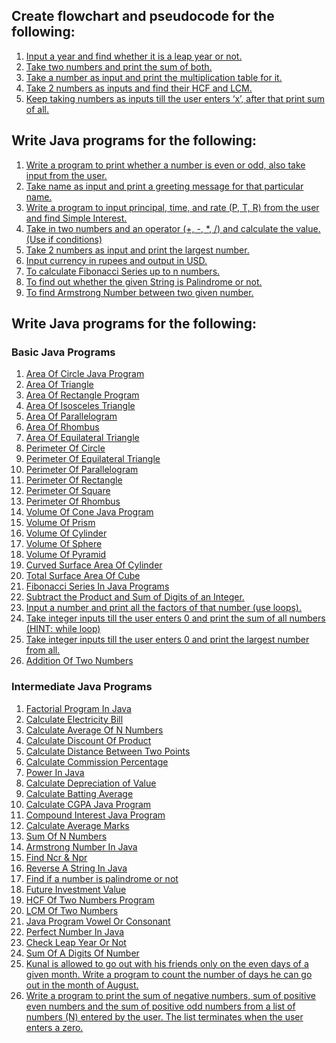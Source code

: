 ## Create flowchart and pseudocode for the following:

1. [Input a year and find whether it is a leap year or not.](https://github.com/karanrao-github/Java-Practice-Programs/blob/main/003%20Functions/Previous%20Questions%20solved%20Using%20Function/001-flow-of-program/program001.java)
2. [Take two numbers and print the sum of both.](https://github.com/karanrao-github/Java-Practice-Programs/blob/main/003%20Functions/Previous%20Questions%20solved%20Using%20Function/001-flow-of-program/program002.java)
3. [Take a number as input and print the multiplication table for it.](https://github.com/karanrao-github/Java-Practice-Programs/blob/main/003%20Functions/Previous%20Questions%20solved%20Using%20Function/001-flow-of-program/program003.java)
4. [Take 2 numbers as inputs and find their HCF and LCM.]()
5. [Keep taking numbers as inputs till the user enters ‘x’, after that print sum of all.]()

## Write Java programs for the following:

1. [Write a program to print whether a number is even or odd, also take
input from the user.](https://github.com/karanrao-github/Java-Practice-Programs/blob/main/003%20Functions/Previous%20Questions%20solved%20Using%20Function/002%20-first-java/program001.java)
2. [Take name as input and print a greeting message for that particular name.](https://github.com/karanrao-github/Java-Practice-Programs/blob/main/003%20Functions/Previous%20Questions%20solved%20Using%20Function/002%20-first-java/program002.java)
3. [Write a program to input principal, time, and rate (P, T, R) from the user and
find Simple Interest.](https://github.com/karanrao-github/Java-Practice-Programs/blob/main/003%20Functions/Previous%20Questions%20solved%20Using%20Function/002%20-first-java/program003.java)
4. [Take in two numbers and an operator (+, -, *, /) and calculate the value.
(Use if conditions)](https://github.com/karanrao-github/Java-Practice-Programs/blob/main/003%20Functions/Previous%20Questions%20solved%20Using%20Function/002%20-first-java/program004.java)
5. [Take 2 numbers as input and print the largest number.](https://github.com/karanrao-github/Java-Practice-Programs/blob/main/003%20Functions/Previous%20Questions%20solved%20Using%20Function/002%20-first-java/program005.java)
6. [Input currency in rupees and output in USD.](https://github.com/karanrao-github/Java-Practice-Programs/blob/main/003%20Functions/Previous%20Questions%20solved%20Using%20Function/002%20-first-java/program006.java)
7. [To calculate Fibonacci Series up to n numbers.](https://github.com/karanrao-github/Java-Practice-Programs/blob/main/003%20Functions/Previous%20Questions%20solved%20Using%20Function/002%20-first-java/program007.java)
8. [To find out whether the given String is Palindrome or not.](https://github.com/karanrao-github/Java-Practice-Programs/blob/main/003%20Functions/Previous%20Questions%20solved%20Using%20Function/002%20-first-java/program008.java)
10. [To find Armstrong Number between two given number.](https://github.com/karanrao-github/Java-Practice-Programs/blob/main/003%20Functions/Previous%20Questions%20solved%20Using%20Function/002%20-first-java/program009.java)

## Write Java programs for the following: 

### Basic Java Programs
1. [Area Of Circle Java Program]()
2. [Area Of Triangle]()
3. [Area Of Rectangle Program]() 
4. [Area Of Isosceles Triangle]() 
5. [Area Of Parallelogram]()
6. [Area Of Rhombus]()
7. [Area Of Equilateral Triangle]()
8. [Perimeter Of Circle]()
9. [Perimeter Of Equilateral Triangle]()
10. [Perimeter Of Parallelogram]()
11. [Perimeter Of Rectangle]()
12. [Perimeter Of Square]()
13. [Perimeter Of Rhombus]()
14. [Volume Of Cone Java Program]()
15. [Volume Of Prism]()
16. [Volume Of Cylinder]()
17. [Volume Of Sphere]()
18. [Volume Of Pyramid]()
19. [Curved Surface Area Of Cylinder]()
20. [Total Surface Area Of Cube]()
21. [Fibonacci Series In Java Programs]()
22. [Subtract the Product and Sum of Digits of an Integer.]()
23. [Input a number and print all the factors of that number (use loops).]()
24. [Take integer inputs till the user enters 0 and print the sum of all numbers
(HINT: while loop)]()
25. [Take integer inputs till the user enters 0 and print the largest number from
all.]()
26. [Addition Of Two Numbers]()

### Intermediate Java Programs
1. [Factorial Program In Java]()
2. [Calculate Electricity Bill]()
3. [Calculate Average Of N Numbers]()
4. [Calculate Discount Of Product]()
5. [Calculate Distance Between Two Points]() 
6. [Calculate Commission Percentage]()
7. [Power In Java]()
8. [Calculate Depreciation of Value]()
9. [Calculate Batting Average]()
10. [Calculate CGPA Java Program]()
11. [Compound Interest Java Program]()
12. [Calculate Average Marks]()
13. [Sum Of N Numbers]()
14. [Armstrong Number In Java]()
15. [Find Ncr & Npr]()
16. [Reverse A String In Java]()
17. [Find if a number is palindrome or not]() 
18. [Future Investment Value]()
19. [HCF Of Two Numbers Program]()
20. [LCM Of Two Numbers]()
21. [Java Program Vowel Or Consonant]() 
22. [Perfect Number In Java]()
23. [Check Leap Year Or Not]()
24. [Sum Of A Digits Of Number]()
25. [Kunal is allowed to go out with his friends only on the even days of a given month. Write a program to count the number of days he can go out in the month of August.]()
26. [Write a program to print the sum of negative numbers, sum of positive even numbers and the sum of positive odd numbers from a list of numbers (N) entered by the user. The list terminates when the user enters a zero.]()
